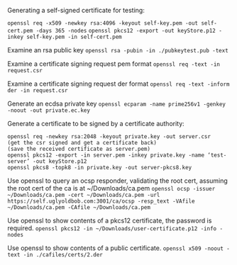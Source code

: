Generating a self-signed certificate for testing:

`openssl req -x509 -newkey rsa:4096 -keyout self-key.pem -out self-cert.pem -days 365 -nodes`
`openssl pkcs12 -export -out keyStore.p12 -inkey self-key.pem -in self-cert.pem`

Examine an rsa public key
`openssl rsa -pubin -in ./pubkeytest.pub -text`

Examine a certificate signing request pem format
`openssl req -text -in request.csr`

Examine a certificate signing request der format
`openssl req -text -inform der -in request.csr`


Generate an ecdsa private key
`openssl ecparam -name prime256v1 -genkey -noout -out private.ec.key`

Generate a certificate to be signed by a certificate authority:
```
openssl req -newkey rsa:2048 -keyout private.key -out server.csr
(get the csr signed and get a certificate back)
(save the received certificate as server.pem)
openssl pkcs12 -export -in server.pem -inkey private.key -name ‘test-server’ -out keyStore.p12
openssl pkcs8 -topk8 -in private.key -out server-pkcs8.key
```

Use openssl to query an ocsp responder, validating the root cert, assuming the root cert of the ca is at ~/Downloads/ca.pem
`openssl ocsp -issuer ~/Downloads/ca.pem -cert ~/Downloads/ca.pem -url https://self.uglyoldbob.com:3001/ca/ocsp -resp_text -VAfile ~/Downloads/ca.pem -CAfile ~/Downloads/ca.pem`

Use openssl to show contents of a pkcs12 certificate, the password is required.
`openssl pkcs12 -in ~/Downloads/user-certificate.p12 -info -nodes`

Use openssl to show contents of a public certificate.
`openssl x509 -noout -text -in ./cafiles/certs/2.der`